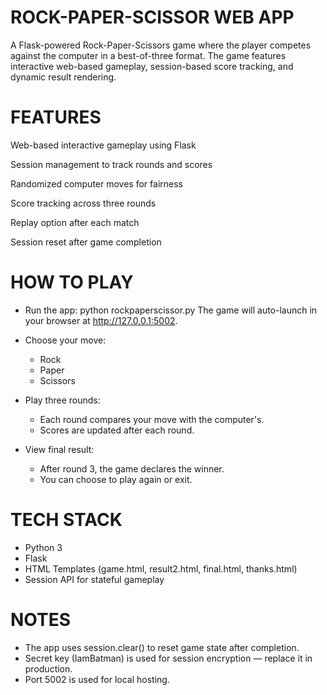 # ROCK-PAPER-SCISSOR WEB APP

A Flask-powered Rock-Paper-Scissors game where the player competes against the computer in a best-of-three format. The game features interactive web-based gameplay, session-based score tracking, and dynamic result rendering.

# FEATURES

  Web-based interactive gameplay using Flask

  Session management to track rounds and scores

  Randomized computer moves for fairness

  Score tracking across three rounds

  Replay option after each match

  Session reset after game completion


# HOW TO PLAY

- Run the app:
    python rockpaperscissor.py
    The game will auto-launch in your browser at http://127.0.0.1:5002.

- Choose your move:
    - Rock
    - Paper
    - Scissors

- Play three rounds:
    - Each round compares your move with the computer's.
    - Scores are updated after each round.

- View final result:
    - After round 3, the game declares the winner.
    - You can choose to play again or exit.

# TECH STACK
- Python 3
- Flask
- HTML Templates (game.html, result2.html, final.html, thanks.html)
- Session API for stateful gameplay


# NOTES
- The app uses session.clear() to reset game state after completion.
- Secret key (IamBatman) is used for session encryption — replace it in production.
- Port 5002 is used for local hosting.
